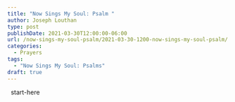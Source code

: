 ```yaml
---
title: "Now Sings My Soul: Psalm "
author: Joseph Louthan
type: post
publishDate: 2021-03-30T12:00:00-06:00
url: /now-sings-my-soul-psalm/2021-03-30-1200-now-sings-my-soul-psalm/
categories:
  - Prayers
tags:
  - "Now Sings My Soul: Psalms"
draft: true
---
```

<div style="font-variant: small-caps;">

</div>
&nbsp;
    start-here
